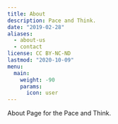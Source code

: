 ```yaml
---
title: About
description: Pace and Think.
date: "2019-02-28"
aliases:
  - about-us
  - contact
license: CC BY-NC-ND
lastmod: "2020-10-09"
menu:
  main:
    weight: -90
    params:
      icon: user
---
```


About Page for the Pace and Think.
